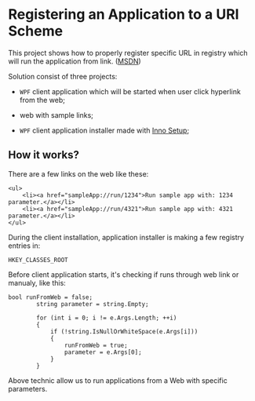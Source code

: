 # Registering an Application to a URI Scheme #

This project shows how to properly register specific URL in registry which will run the application from link. ([MSDN](http://msdn.microsoft.com/en-us/library/aa767914(VS.85).aspx))

Solution consist of three projects:

- `WPF` client application which will be started when user click hyperlink from the web;

- web with sample links;

- `WPF` client application installer made with [Inno Setup](http://www.jrsoftware.org/isinfo.php);

## How it works? ##

There are a few links on the web like these:

	<ul>
        <li><a href="sampleApp://run/1234">Run sample app with: 1234 parameter.</a></li>
        <li><a href="sampleApp://run/4321">Run sample app with: 4321 parameter.</a></li>
    </ul>

During the client installation, application installer is making a few registry entries in:

`HKEY_CLASSES_ROOT`

Before client application starts, it's checking if runs through web link or manualy, like this:

	bool runFromWeb = false;
            string parameter = string.Empty;

            for (int i = 0; i != e.Args.Length; ++i)
            {
                if (!string.IsNullOrWhiteSpace(e.Args[i]))
                {
                    runFromWeb = true;
                    parameter = e.Args[0];
                }
            }

Above technic allow us to run applications from a Web with specific parameters.